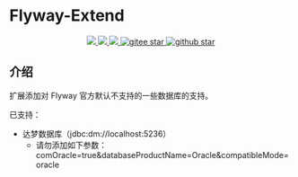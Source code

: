 # Flyway-Extend
<p align="center">	
	<a target="_blank" href="https://search.maven.org/search?q=g:%22com.github.mengweijin%22%20AND%20a:%22flyway-extend%22">
		<img src="https://img.shields.io/maven-central/v/com.github.mengweijin/flyway-extend" />
	</a>
	<a target="_blank" href="https://github.com/mengweijin/flyway-extend/blob/master/LICENSE">
		<img src="https://img.shields.io/badge/license-Apache2.0-blue.svg" />
	</a>
	<a target="_blank" href="https://www.oracle.com/technetwork/java/javase/downloads/index.html">
		<img src="https://img.shields.io/badge/JDK-8+-green.svg" />
	</a>
	<a target="_blank" href="https://gitee.com/mengweijin/flyway-extend/stargazers">
		<img src="https://gitee.com/mengweijin/flyway-extend/badge/star.svg?theme=dark" alt='gitee star'/>
	</a>
	<a target="_blank" href='https://github.com/mengweijin/flyway-extend'>
		<img src="https://img.shields.io/github/stars/mengweijin/flyway-extend.svg?style=social" alt="github star"/>
	</a>
</p>

## 介绍
扩展添加对 Flyway 官方默认不支持的一些数据库的支持。

已支持：
- 达梦数据库（jdbc:dm://localhost:5236）
  - 请勿添加如下参数：comOracle=true&databaseProductName=Oracle&compatibleMode=oracle


